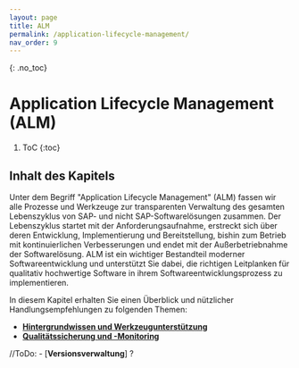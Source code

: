 ```yaml
---
layout: page
title: ALM
permalink: /application-lifecycle-management/
nav_order: 9
---
```


{: .no_toc}
# Application Lifecycle Management (ALM)

1. ToC
{:toc}

## Inhalt des Kapitels
Unter dem Begriff "Application Lifecycle Management" (ALM) fassen wir alle Prozesse und Werkzeuge zur transparenten Verwaltung des gesamten Lebenszyklus von SAP- und nicht SAP-Softwarelösungen zusammen. Der Lebenszyklus startet mit der Anforderungsaufnahme, erstreckt sich über deren Entwicklung, Implementierung und Bereitstellung, bishin zum Betrieb mit kontinuierlichen Verbesserungen und endet mit der Außerbetriebnahme der Softwarelösung. ALM ist ein wichtiger Bestandteil moderner Softwareentwicklung und unterstützt Sie dabei, die richtigen Leitplanken für qualitativ hochwertige Software in ihrem Softwareentwicklungsprozess zu implementieren.

In diesem Kapitel erhalten Sie einen Überblick und nützlicher Handlungsempfehlungen zu folgenden Themen:

- [**Hintergrundwissen und Werkzeugunterstützung**](/ABAP-Leitfaden/application-lifecycle-management/alm-general_information)
- [**Qualitätssicherung und -Monitoring**](/ABAP-Leitfaden/application-lifecycle-management/success-factors)

//ToDo: - [**Versionsverwaltung**] ?
